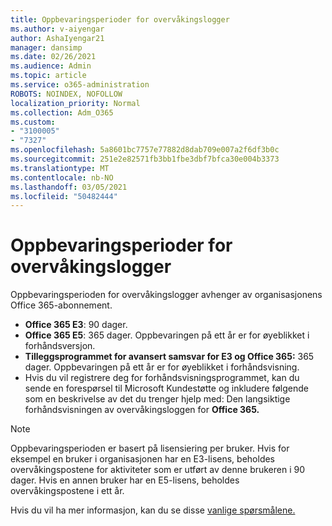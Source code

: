 ```yaml
---
title: Oppbevaringsperioder for overvåkingslogger
ms.author: v-aiyengar
author: AshaIyengar21
manager: dansimp
ms.date: 02/26/2021
ms.audience: Admin
ms.topic: article
ms.service: o365-administration
ROBOTS: NOINDEX, NOFOLLOW
localization_priority: Normal
ms.collection: Adm_O365
ms.custom:
- "3100005"
- "7327"
ms.openlocfilehash: 5a8601bc7757e77882d8dab709e007a2f6df3b0c
ms.sourcegitcommit: 251e2e82571fb3bb1fbe3dbf7bfca30e004b3373
ms.translationtype: MT
ms.contentlocale: nb-NO
ms.lasthandoff: 03/05/2021
ms.locfileid: "50482444"
---
```

# <a name="about-audit-logs-retention-periods"></a>Oppbevaringsperioder for overvåkingslogger

Oppbevaringsperioden for overvåkingslogger avhenger av organisasjonens Office 365-abonnement.

- **Office 365 E3**: 90 dager.
- **Office 365 E5**: 365 dager. Oppbevaringen på ett år er for øyeblikket i forhåndsversjon.
- **Tilleggsprogrammet for avansert samsvar for E3 og Office 365:** 365 dager. Oppbevaringen på ett år er for øyeblikket i forhåndsvisning.
- Hvis du vil registrere deg for forhåndsvisningsprogrammet, kan du sende en forespørsel til Microsoft Kundestøtte og inkludere følgende som en beskrivelse av det du trenger hjelp med: Den langsiktige forhåndsvisningen av overvåkingsloggen for **Office 365.**
> [!NOTE]
> Oppbevaringsperioden er basert på lisensiering per bruker. Hvis for eksempel en bruker i organisasjonen har en E3-lisens, beholdes overvåkingspostene for aktiviteter som er utført av denne brukeren i 90 dager. Hvis en annen bruker har en E5-lisens, beholdes overvåkingspostene i ett år.

Hvis du vil ha mer informasjon, kan du se disse [vanlige spørsmålene.](https://go.microsoft.com/fwlink/?linkid=2115336)